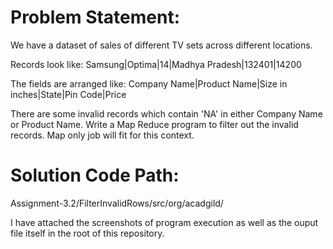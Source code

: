 # Problem Statement:

We have a dataset of sales of different TV sets across different locations.

Records look like:
Samsung|Optima|14|Madhya Pradesh|132401|14200

The fields are arranged like:
Company Name|Product Name|Size in inches|State|Pin Code|Price

There are some invalid records which contain 'NA' in either Company Name or Product Name.
Write a Map Reduce program to filter out the invalid records. Map only job will fit for this
context.

# Solution Code Path:

Assignment-3.2/FilterInvalidRows/src/org/acadgild/

I have attached the screenshots of program execution as well as the ouput file itself in the root of this repository.
